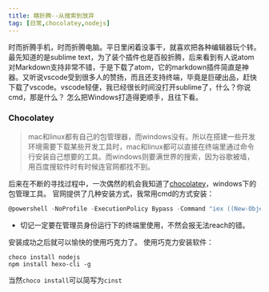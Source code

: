 ```yaml
---
title: 瞎折腾--从搜索到放弃
tag: [日常,chocolatey,nodejs]
---
```


时而折腾手机，时而折腾电脑。平日里闲着没事干，就喜欢把各种编辑器玩个转。最先知道的是sublime text，为了装个插件也是百般折腾，后来看到有人说atom对Markdown支持非常不错，于是下载了atom，它的markdown插件简直是神器。又听说vscode受到很多人的赞扬，而且还支持终端，毕竟是巨硬出品，赶快下载了vscode。vscode轻便，我已经很长时间没打开sublime了，什么？你说cmd，那是什么？
怎么把Windows打造得更顺手，且往下看。

<!-- more -->

### Chocolatey
> mac和linux都有自己的包管理器，而windows没有。所以在搭建一些开发环境需要下载某些开发工具时，mac和linux都可以直接在终端里通过命令行安装自己想要的工具。而windows则要满世界的搜索，因为谷歌被墙，用百度搜软件时有时候连官网都找不到。

后来在不断的寻找过程中，一次偶然的机会我知道了[chocolatey](https://chocolatey.org/ "The package manager for Windows
Chocolatey - Software Management Automation")，windows下的包管理工具。
官网提供了几种安装方式，我常用cmd的方式安装：
```powershell
@powershell -NoProfile -ExecutionPolicy Bypass -Command "iex ((New-Object System.Net.WebClient).DownloadString('https://chocolatey.org/install.ps1'))" && SET "PATH=%PATH%;%ALLUSERSPROFILE%\chocolatey\bin"
```
* 切记一定要在管理员身份运行下的终端里使用，不然会报无法reach的错。

安装成功之后就可以愉快的使用巧克力了。
使用巧克力安装软件：
```shell
choco install nodejs
npm install hexo-cli -g
```
当然`choco install`可以简写为`cinst`